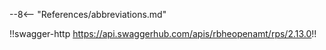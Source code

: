 --8<-- "References/abbreviations.md"

<style>
  .md-typeset h1,
  .md-content__button {
    display: none;
  }
</style>

!!swagger-http https://api.swaggerhub.com/apis/rbheopenamt/rps/2.13.0!!